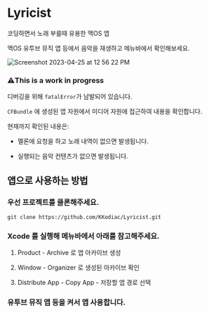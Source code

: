 # Lyricist

코딩하면서 노래 부를때 유용한 맥OS 앱

맥OS 유투브 뮤직 앱 등에서 음악을 재생하고 메뉴바에서 확인해보세요.

![Screenshot 2023-04-25 at 12 56 22 PM](https://user-images.githubusercontent.com/35219323/234170936-404a9934-2b4d-4213-9e57-0aeec44b1602.png)

### ⚠️This is a work in progress

디버깅을 위해 `fatalError`가 남발되어 있습니다. 

`CFBundle` 에 생성된 앱 자원에서 미디어 자원에 접근하여 내용을 확인합니다.

현재까지 확인된 내용은: 

- 멜론에 요청을 하고 노래 내역이 없으면 발생됩니다.

- 실행되는 음악 컨텐츠가 없으면 발생됩니다. 

## 앱으로 사용하는 방법

### 우선 프로젝트를 클론해주세요. 
```
git clone https://github.com/KKodiac/Lyricist.git
```

### Xcode 를 실행해 메뉴바에서 아래를 참고해주세요.

1. Product - Archive 로 앱 아카이브 생성
  
2. Window - Organizer 로 생성된 아카이브 확인

3. Distribute App - Copy App - 저장할 앱 경로 선택

### 유투브 뮤직 앱 등을 켜서 앱 사용합니다.
